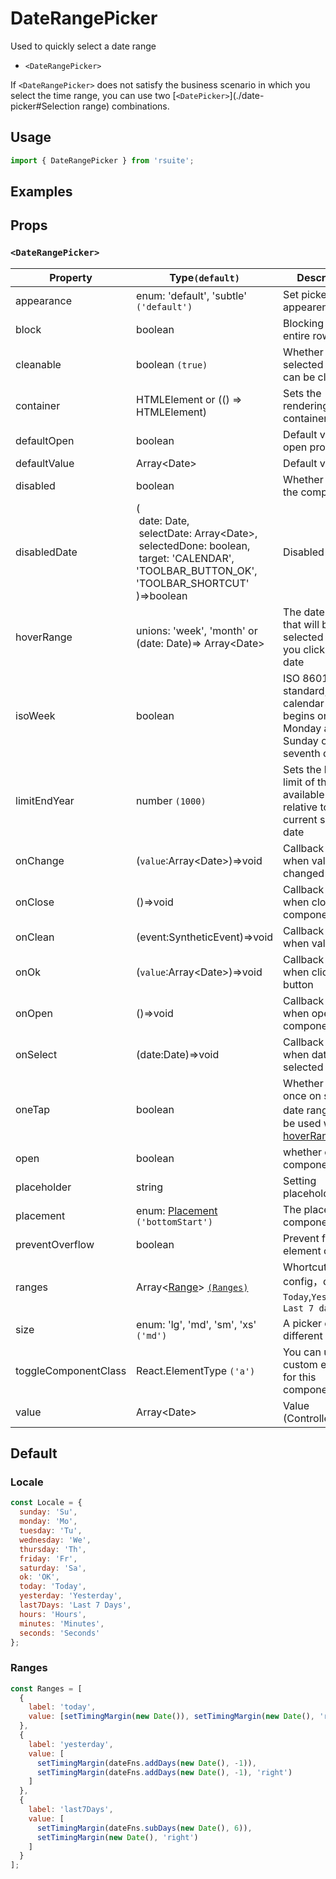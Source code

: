 # DateRangePicker

Used to quickly select a date range

- `<DateRangePicker>`

If `<DateRangePicker>` does not satisfy the business scenario in which you select the time range, you can use two [`<DatePicker>`](./date-picker#Selection range) combinations.

## Usage

```js
import { DateRangePicker } from 'rsuite';
```

## Examples

<!--{demo}-->

## Props

### `<DateRangePicker>`

| Property             | Type`(default)`                                                                                                                                                                          | Description                                                                             |
| -------------------- | ---------------------------------------------------------------------------------------------------------------------------------------------------------------------------------------- | --------------------------------------------------------------------------------------- |
| appearance           | enum: 'default', 'subtle' `('default')`                                                                                                                                                  | Set picker appearence                                                                   |
| block                | boolean                                                                                                                                                                                  | Blocking an entire row                                                                  |
| cleanable            | boolean `(true)`                                                                                                                                                                         | Whether the selected value can be cleared                                               |
| container            | HTMLElement or (() => HTMLElement)                                                                                                                                                       | Sets the rendering container                                                            |
| defaultOpen          | boolean                                                                                                                                                                                  | Default value of open property                                                          |
| defaultValue         | Array&lt;Date&gt;                                                                                                                                                                        | Default value                                                                           |
| disabled             | boolean                                                                                                                                                                                  | Whether disabled the component                                                          |
| disabledDate         | (<br/>&nbsp;date: Date,<br/>&nbsp;selectDate: Array&lt;Date&gt;,<br/>&nbsp;selectedDone: boolean, <br/>&nbsp;target: 'CALENDAR', 'TOOLBAR_BUTTON_OK', 'TOOLBAR_SHORTCUT' <br/>)=>boolean | Disabled data                                                                           |
| hoverRange           | unions: 'week', 'month' or (date: Date)=> Array&lt;Date&gt;                                                                                                                              | The date range that will be selected when you click on the date                         |
| isoWeek              | boolean                                                                                                                                                                                  | ISO 8601 standard, each calendar week begins on Monday and Sunday on the seventh day    |
| limitEndYear         | number `(1000)`                                                                                                                                                                          | Sets the lower limit of the available year relative to the current selection date       |
| onChange             | (`value`:Array&lt;Date&gt;)=>void                                                                                                                                                        | Callback fired when value changed                                                       |
| onClose              | ()=>void                                                                                                                                                                                 | Callback fired when close component                                                     |
| onClean              | (event:SyntheticEvent)=>void                                                                                                                                                             | Callback fired when value clean                                                         |
| onOk                 | (`value`:Array&lt;Date&gt;)=>void                                                                                                                                                        | Callback fired when clicked OK button                                                   |
| onOpen               | ()=>void                                                                                                                                                                                 | Callback fired when open component                                                      |
| onSelect             | (date:Date)=>void                                                                                                                                                                        | Callback fired when date is selected                                                    |
| oneTap               | boolean                                                                                                                                                                                  | Whether to click once on selected date range，Can be used with [hoverRange](#clickmode) |
| open                 | boolean                                                                                                                                                                                  | whether open the component                                                              |
| placeholder          | string                                                                                                                                                                                   | Setting placeholders                                                                    |
| placement            | enum: [Placement](#types) `('bottomStart')`                                                                                                                                              | The placement of component                                                              |
| preventOverflow      | boolean                                                                                                                                                                                  | Prevent floating element overflow                                                       |
| ranges               | Array<[Range](#types)> [`(Ranges)`](#Ranges)                                                                                                                                             | Whortcut config，defeult: `Today`,`Yesterday`，`Last 7 days`                            |
| size                 | enum: 'lg', 'md', 'sm', 'xs' `('md')`                                                                                                                                                    | A picker can have different sizes                                                       |
| toggleComponentClass | React.ElementType `('a')`                                                                                                                                                                | You can use a custom element for this component                                         |
| value                | Array&lt;Date&gt;                                                                                                                                                                        | Value (Controlled)                                                                      |

## Default

### Locale

```js
const Locale = {
  sunday: 'Su',
  monday: 'Mo',
  tuesday: 'Tu',
  wednesday: 'We',
  thursday: 'Th',
  friday: 'Fr',
  saturday: 'Sa',
  ok: 'OK',
  today: 'Today',
  yesterday: 'Yesterday',
  last7Days: 'Last 7 Days',
  hours: 'Hours',
  minutes: 'Minutes',
  seconds: 'Seconds'
};
```

### Ranges

```js
const Ranges = [
  {
    label: 'today',
    value: [setTimingMargin(new Date()), setTimingMargin(new Date(), 'right')]
  },
  {
    label: 'yesterday',
    value: [
      setTimingMargin(dateFns.addDays(new Date(), -1)),
      setTimingMargin(dateFns.addDays(new Date(), -1), 'right')
    ]
  },
  {
    label: 'last7Days',
    value: [
      setTimingMargin(dateFns.subDays(new Date(), 6)),
      setTimingMargin(new Date(), 'right')
    ]
  }
];
```
